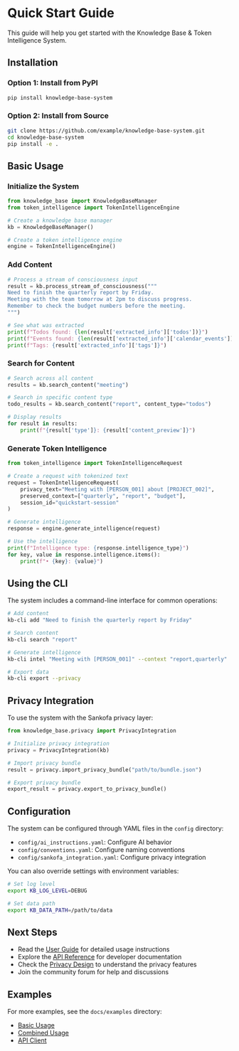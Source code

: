 # Quick Start Guide

This guide will help you get started with the Knowledge Base & Token Intelligence System.

## Installation

### Option 1: Install from PyPI

```bash
pip install knowledge-base-system
```

### Option 2: Install from Source

```bash
git clone https://github.com/example/knowledge-base-system.git
cd knowledge-base-system
pip install -e .
```

## Basic Usage

### Initialize the System

```python
from knowledge_base import KnowledgeBaseManager
from token_intelligence import TokenIntelligenceEngine

# Create a knowledge base manager
kb = KnowledgeBaseManager()

# Create a token intelligence engine
engine = TokenIntelligenceEngine()
```

### Add Content

```python
# Process a stream of consciousness input
result = kb.process_stream_of_consciousness("""
Need to finish the quarterly report by Friday.
Meeting with the team tomorrow at 2pm to discuss progress.
Remember to check the budget numbers before the meeting.
""")

# See what was extracted
print(f"Todos found: {len(result['extracted_info']['todos'])}")
print(f"Events found: {len(result['extracted_info']['calendar_events'])}")
print(f"Tags: {result['extracted_info']['tags']}")
```

### Search for Content

```python
# Search across all content
results = kb.search_content("meeting")

# Search in specific content type
todo_results = kb.search_content("report", content_type="todos")

# Display results
for result in results:
    print(f"{result['type']}: {result['content_preview']}")
```

### Generate Token Intelligence

```python
from token_intelligence import TokenIntelligenceRequest

# Create a request with tokenized text
request = TokenIntelligenceRequest(
    privacy_text="Meeting with [PERSON_001] about [PROJECT_002]",
    preserved_context=["quarterly", "report", "budget"],
    session_id="quickstart-session"
)

# Generate intelligence
response = engine.generate_intelligence(request)

# Use the intelligence
print(f"Intelligence type: {response.intelligence_type}")
for key, value in response.intelligence.items():
    print(f"• {key}: {value}")
```

## Using the CLI

The system includes a command-line interface for common operations:

```bash
# Add content
kb-cli add "Need to finish the quarterly report by Friday"

# Search content
kb-cli search "report"

# Generate intelligence
kb-cli intel "Meeting with [PERSON_001]" --context "report,quarterly"

# Export data
kb-cli export --privacy
```

## Privacy Integration

To use the system with the Sankofa privacy layer:

```python
from knowledge_base.privacy import PrivacyIntegration

# Initialize privacy integration
privacy = PrivacyIntegration(kb)

# Import privacy bundle
result = privacy.import_privacy_bundle("path/to/bundle.json")

# Export privacy bundle
export_result = privacy.export_to_privacy_bundle()
```

## Configuration

The system can be configured through YAML files in the `config` directory:

- `config/ai_instructions.yaml`: Configure AI behavior
- `config/conventions.yaml`: Configure naming conventions
- `config/sankofa_integration.yaml`: Configure privacy integration

You can also override settings with environment variables:

```bash
# Set log level
export KB_LOG_LEVEL=DEBUG

# Set data path
export KB_DATA_PATH=/path/to/data
```

## Next Steps

- Read the [User Guide](../docs/user_guide.md) for detailed usage instructions
- Explore the [API Reference](../docs/api.md) for developer documentation
- Check the [Privacy Design](../docs/privacy_design.md) to understand the privacy features
- Join the community forum for help and discussions

## Examples

For more examples, see the `docs/examples` directory:

- [Basic Usage](../docs/examples/basic_usage.py)
- [Combined Usage](../docs/examples/combined_usage.py)
- [API Client](../docs/examples/api_client.py) 